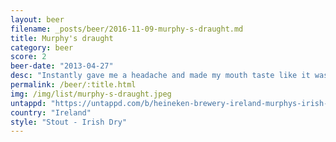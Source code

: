 ```yaml
---
layout: beer
filename: _posts/beer/2016-11-09-murphy-s-draught.md
title: Murphy's draught
category: beer
score: 2
beer-date: "2013-04-27"
desc: "Instantly gave me a headache and made my mouth taste like it was bleeding"
permalink: /beer/:title.html
img: /img/list/murphy-s-draught.jpeg
untappd: "https://untappd.com/b/heineken-brewery-ireland-murphys-irish-stout/5932"
country: "Ireland"
style: "Stout - Irish Dry"
---
```

